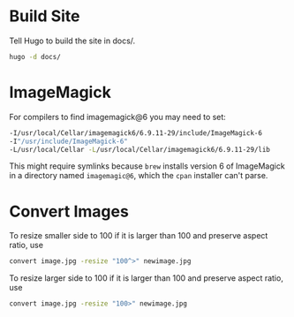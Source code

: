 # Build Site

Tell Hugo to build the site in docs/.

```bash
hugo -d docs/
```
# ImageMagick

For compilers to find imagemagick@6 you may need to set:

```bash
-I/usr/local/Cellar/imagemagick6/6.9.11-29/include/ImageMagick-6
-I"/usr/include/ImageMagick-6"
-L/usr/local/Cellar -L/usr/local/Cellar/imagemagick6/6.9.11-29/lib
```  

This might require symlinks because `brew` installs version 6 of ImageMagick
in a directory named `imagemagic@6`, which the `cpan` installer can't parse.

# Convert Images

To resize smaller side to 100 if it is larger than 100 and preserve aspect ratio, use

```bash
convert image.jpg -resize "100^>" newimage.jpg
```

To resize larger side to 100 if it is larger than 100 and preserve aspect ratio, use

```bash
convert image.jpg -resize "100>" newimage.jpg
```

